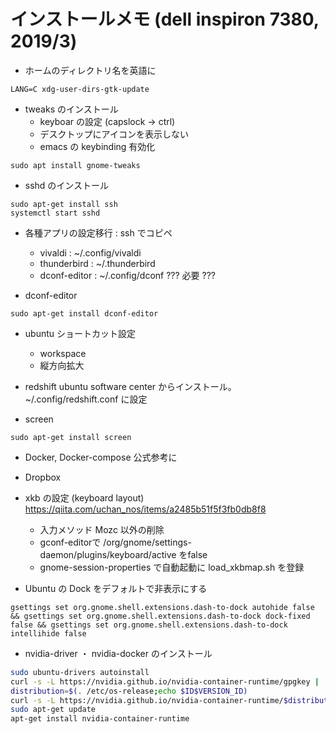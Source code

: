 # インストールメモ (dell inspiron 7380, 2019/3)


- ホームのディレクトリ名を英語に
```
LANG=C xdg-user-dirs-gtk-update
```

- tweaks のインストール
    - keyboar の設定 (capslock -> ctrl)
    - デスクトップにアイコンを表示しない
    - emacs の keybinding 有効化
```
sudo apt install gnome-tweaks
```
    

- sshd のインストール
```
sudo apt-get install ssh
systemctl start sshd
```

- 各種アプリの設定移行 : ssh でコピペ
  - vivaldi : ~/.config/vivaldi 
  - thunderbird : ~/.thunderbird
  - dconf-editor : ~/.config/dconf  ??? 必要 ???

- dconf-editor
```
sudo apt-get install dconf-editor
```

- ubuntu ショートカット設定
  - workspace
  - 縦方向拡大

- redshift 
  ubuntu software center からインストール。 ~/.config/redshift.conf に設定

- screen
```
sudo apt-get install screen
```

- Docker, Docker-compose
  公式参考に

- Dropbox

- xkb の設定 (keyboard layout)
    https://qiita.com/uchan_nos/items/a2485b51f5f3fb0db8f8
    - 入力メソッド Mozc 以外の削除
    - gconf-editorで /org/gnome/settings-daemon/plugins/keyboard/active をfalse 
    - gnome-session-properties で自動起動に load_xkbmap.sh を登録

- Ubuntu の Dock をデフォルトで非表示にする
```
gsettings set org.gnome.shell.extensions.dash-to-dock autohide false && gsettings set org.gnome.shell.extensions.dash-to-dock dock-fixed false && gsettings set org.gnome.shell.extensions.dash-to-dock intellihide false
```

- nvidia-driver ・ nvidia-docker のインストール
```bash
sudo ubuntu-drivers autoinstall
curl -s -L https://nvidia.github.io/nvidia-container-runtime/gpgkey |  sudo apt-key add -
distribution=$(. /etc/os-release;echo $ID$VERSION_ID)
curl -s -L https://nvidia.github.io/nvidia-container-runtime/$distribution/nvidia-container-runtime.list |  sudo tee /etc/apt/sources.list.d/nvidia-container-runtime.list
sudo apt-get update
apt-get install nvidia-container-runtime
```
